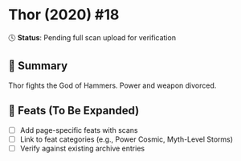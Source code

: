 # Thor (2020) #18

🕓 **Status**: Pending full scan upload for verification


## 📖 Summary
Thor fights the God of Hammers. Power and weapon divorced.

## 🔹 Feats (To Be Expanded)
- [ ] Add page-specific feats with scans
- [ ] Link to feat categories (e.g., Power Cosmic, Myth-Level Storms)
- [ ] Verify against existing archive entries